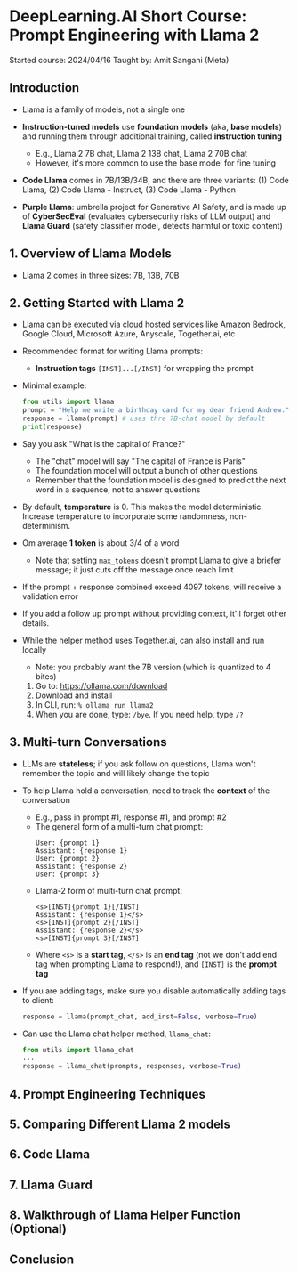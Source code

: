 # DeepLearning.AI Short Course: Prompt Engineering with Llama 2

Started course: 2024/04/16
Taught by: Amit Sangani (Meta)

## Introduction

* Llama is a family of models, not a single one

* **Instruction-tuned models** use **foundation models** (aka, **base models**) and running them through additional training, called **instruction tuning**
    - E.g., Llama 2 7B chat, Llama 2 13B chat, Llama 2 70B chat
    - However, it's more common to use the base model for fine tuning

- **Code Llama** comes in 7B/13B/34B, and there are three variants: (1) Code Llama, (2) Code Llama - Instruct, (3) Code Llama - Python

- **Purple Llama**: umbrella project for Generative AI Safety, and is made up of **CyberSecEval** (evaluates cybersecurity risks of LLM output) and **Llama Guard** (safety classifier model, detects harmful or toxic content)

## 1. Overview of Llama Models

* Llama 2 comes in three sizes: 7B, 13B, 70B

## 2. Getting Started with Llama 2

* Llama can be executed via cloud hosted services like Amazon Bedrock, Google Cloud, Microsoft Azure, Anyscale, Together.ai, etc

* Recommended format for writing Llama prompts:
    - **Instruction tags** `[INST]...[/INST]` for wrapping the prompt

* Minimal example:
    ```py
    from utils import llama
    prompt = "Help me write a birthday card for my dear friend Andrew."
    response = llama(prompt) # uses thre 7B-chat model by default
    print(response)
    ```

* Say you ask "What is the capital of France?"
    - The "chat" model will say "The capital of France is Paris"
    - The foundation model will output a bunch of other questions
    - Remember that the foundation model is designed to predict the next word in a sequence, not to answer questions

* By default, **temperature** is 0. This makes the model deterministic. Increase temperature to incorporate some randomness, non-determinism.

* Om average **1 token** is about 3/4 of a word
    - Note that setting `max_tokens` doesn't prompt Llama to give a briefer message; it just cuts off the message once reach limit

* If the prompt + response combined exceed 4097 tokens, will receive a validation error

* If you add a follow up prompt without providing context, it'll forget other details.

* While the helper method uses Together.ai, can also install and run locally
    - Note: you probably want the 7B version (which is quantized to 4 bites)
    1. Go to: https://ollama.com/download
    2. Download and install
    3. In CLI, run: `% ollama run llama2`
    4. When you are done, type: `/bye`. If you need help, type `/?`

## 3. Multi-turn Conversations

* LLMs are **stateless**; if you ask follow on questions, Llama won't remember the topic and will likely change the topic

* To help Llama hold a conversation, need to track the **context** of the conversation
    - E.g., pass in prompt #1, response #1, and prompt #2
    - The general form of a multi-turn chat prompt:
        ```
        User: {prompt 1}
        Assistant: {response 1}
        User: {prompt 2}
        Assistant: {response 2}
        User: {prompt 3}
        ```
    - Llama-2 form of multi-turn chat prompt:
        ```
        <s>[INST]{prompt 1}[/INST]
        Assistant: {response 1}</s>
        <s>[INST]{prompt 2}[/INST]
        Assistant: {response 2}</s>
        <s>[INST]{prompt 3}[/INST]
        ```
    - Where `<s>` is a **start tag**, `</s>` is an **end tag** (not we don't add end tag when prompting Llama to respond!), and `[INST]` is the **prompt tag**

* If you are adding tags, make sure you disable automatically adding tags to client:
    ```py
    response = llama(prompt_chat, add_inst=False, verbose=True)
    ```

* Can use the Llama chat helper method, `llama_chat`:
    ```py
    from utils import llama_chat
    ...
    response = llama_chat(prompts, responses, verbose=True)
    ```

## 4. Prompt Engineering Techniques

## 5. Comparing Different Llama 2 models

## 6. Code Llama

## 7. Llama Guard

## 8. Walkthrough of Llama Helper Function (Optional)

## Conclusion